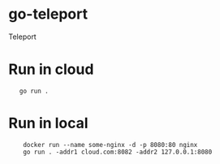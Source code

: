 # go-teleport
Teleport


# Run in cloud
```
   go run .  
```


# Run in local

```
    docker run --name some-nginx -d -p 8080:80 nginx
    go run . -addr1 cloud.com:8082 -addr2 127.0.0.1:8080
```
